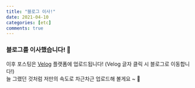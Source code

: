 ```yaml
---
title: "블로그 이사!"
date: 2021-04-10
categories: [etc]
comments: true
---
```


### **블로그를 이사했습니다! 🥰**

이후 포스팅은 [Velog](https://velog.io/@recordoflove) 플랫폼에 업로드됩니다! (Velog 글자 클릭 시 블로그로 이동합니다!)<br>
늘 그랬던 것처럼 저만의 속도로 차근차근 업로드해 볼게요 ~ 🎈
